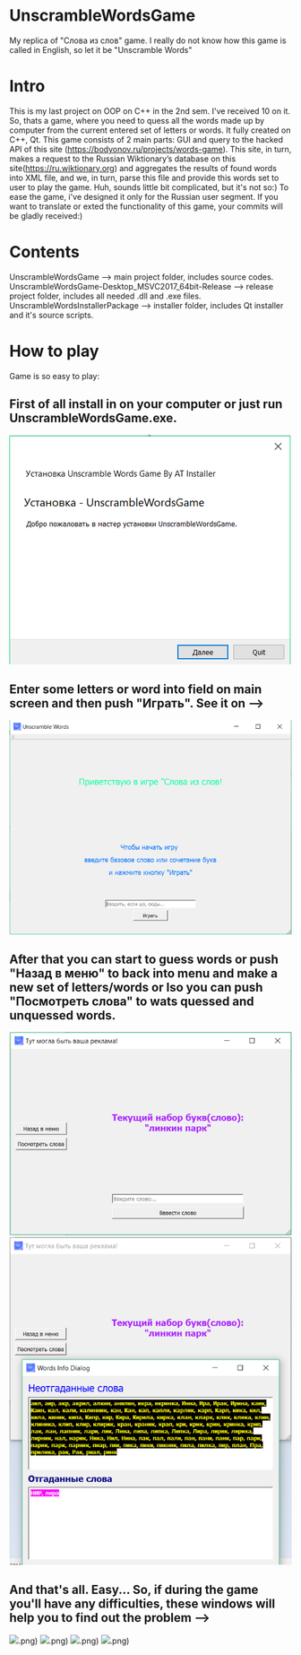 # UnscrambleWordsGame
My replica of "Слова из слов" game. I really do not know how this game is called in English, so let it be "Unscramble Words"

# Intro
This is my last project on OOP on C++ in the 2nd sem. I've received 10 on it.
So, thats a game, where you need to quess all the words made up by computer from the current entered set of letters or words.
It fully created on C++, Qt. 
This game consists of 2 main parts: GUI and query to the hacked API of this site (https://bodyonov.ru/projects/words-game).
This site, in turn, makes a request to the Russian Wiktionary’s database on this site(https://ru.wiktionary.org) and aggregates the results of found words into XML file, and we, in turn, parse this file and provide this words set to user to play the game. Huh, sounds little bit complicated, but it's not so:)
To ease the game, i've designed it only for the Russian user segment. If you want to translate or exted the functionality of this game, your commits will be gladly received:)

# Contents
UnscrambleWordsGame --> main project folder, includes source codes.
UnscrambleWordsGame-Desktop_MSVC2017_64bit-Release --> release project folder, includes all needed .dll and .exe files.
UnscrambleWordsInstallerPackage --> installer folder, includes Qt installer and it's source scripts.

# How to play
Game is so easy to play:
## First of all install in on your computer or just run UnscrambleWordsGame.exe.
![](Screenshots/installer.png)
## Enter some letters or word into field on main screen and then push "Играть". See it on -->
![](Screenshots/main_screen.png)
## After that you can start to guess words or push "Назад в меню" to back into menu and make a new set of letters/words or lso you can push "Посмотреть слова" to wats quessed and unquessed words.
![](Screenshots/game_screen.png)
![](Screenshots/words.png)
## And that's all. Easy... So, if during the game you'll have any difficulties, these windows will help you to find out the problem -->
![](Screenshots/apologize).png)
![](Screenshots/apologize1).png)
![](Screenshots/derzhu_v_kurse_1).png)
![](Screenshots/download_process).png)
